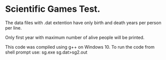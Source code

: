 # Scientific Games Test.
The data files with .dat extention 
have only birth and death years per person per line.

Only first year with maximum number of alive people will be printed.

This code was compiled using g++ on Windows 10.
To run the code from shell prompt use:
sg.exe sg.dat>sg2.out
